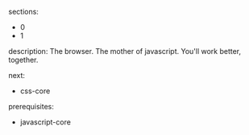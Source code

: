 sections:
  - 0
  - 1

description: The browser. The mother of javascript. You'll work better, together.

next:
  - css-core

prerequisites:
  - javascript-core
